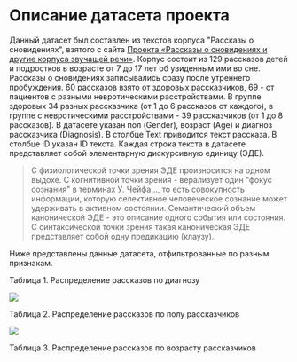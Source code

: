 # Описание датасета проекта #

Данный датасет был составлен из текстов корпуса "Рассказы о сновидениях", взятого с сайта [Проекта «Рассказы о сновидениях и другие корпуса звучащей речи»](http://spokencorpora.ru/showcorpus.py?dir=00dreams).
Корпус состоит из 129 рассказов детей и подростков в возрасте от 7 до 17 лет об увиденным ими во сне. Рассказы о сновидениях записывались сразу после утреннего пробуждения. 60 рассказов взято от здоровых рассказчиков, 69 - от пациентов с разными невротическими расстройствами. В группе здоровых 34 разных рассказчика (от 1 до 6 рассказов от каждого), в группе с невротическими расстройствами - 39 рассказчиков (от 1 до 8 рассказов). В датасете указан пол (Gender), возраст (Age) и диагноз рассказчика (Diagnosis). В столбце Text приводится текст рассказа. В столбце ID указан ID текста. Каждая строка текста в датасете представляет собой элементарную дискурсивную единицу (ЭДЕ). 
>С физиологической точки зрения ЭДЕ произносится на одном выдохе.
>С когнитивной точки зрения - верализует один "фокус сознания" в терминах У. Чейфа..., то есть совокупность информации, которую селективное человеческое сознание может удерживать в активном состоянии. Семантический объем канонической ЭДЕ - это описание одного события или состояния. С синтаксической точки зрения такая каноническая ЭДЕ представляет собой одну предикацию (клаузу). 

Ниже представлены данные датасета, отфильтрованные по разным признакам. 

Таблица 1. Распределение рассказов по диагнозу

![](https://github.com/ChernayaAnastasia/Screenshots/blob/master/%D1%80%D0%B0%D1%81%D0%BF%D1%80%D0%B5%D0%B4%D0%B5%D0%BB%D0%B5%D0%BD%D0%B8%D0%B5%20%D1%80%D0%B0%D1%81%D1%81%D0%BA%D0%B0%D0%B7%D0%BE%D0%B2%20%D0%BF%D0%BE%20%D0%B1%D0%BE%D0%BB%D1%8C%D0%BD%D1%8B%D0%BC_%D0%B7%D0%B4%D0%BE%D1%80%D0%BE%D0%B2%D1%8B%D0%BC.png)

Таблица 2. Распределение рассказов по полу рассказчиков

![](https://github.com/ChernayaAnastasia/Screenshots/blob/master/%D1%80%D0%B0%D1%81%D0%BF%D1%80%D0%B5%D0%B4%D0%B5%D0%BB%D0%B5%D0%BD%D0%B8%D0%B5%20%D1%80%D0%B0%D1%81%D1%81%D0%BA%D0%B0%D0%B7%D0%BE%D0%B2%20%D0%BF%D0%BE%20%D0%BF%D0%BE%D0%BB%D1%83.png)

Таблица 3. Распределение рассказов по возрасту рассказчиков

![]()

